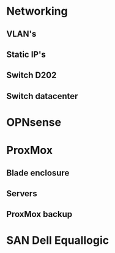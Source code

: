 # Networking

## VLAN's


## Static IP's


## Switch D202


## Switch datacenter


# OPNsense


# ProxMox

## Blade enclosure


## Servers


## ProxMox backup

# SAN Dell Equallogic

